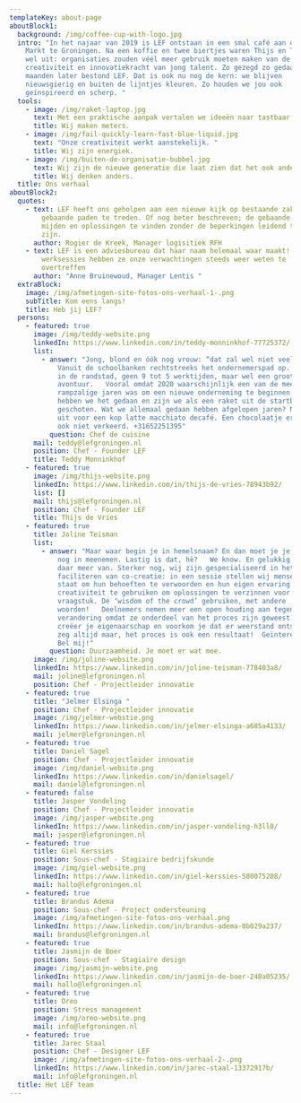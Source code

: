 ```yaml
---
templateKey: about-page
aboutBlock1:
  background: /img/coffee-cup-with-logo.jpg
  intro: "In het najaar van 2019 is LEF ontstaan in een smal café aan de Grote
    Markt te Groningen. Na een koffie en twee biertjes waren Thijs en Teddy er
    wel uit: organisaties zouden véél meer gebruik moeten maken van de
    creativiteit en innovatiekracht van jong talent. Zo gezegd zo gedaan, twee
    maanden later bestond LEF. Dat is ook nu nog de kern: we blijven
    nieuwsgierig en buiten de lijntjes kleuren. Zo houden we jou ook
    geïnspireerd en scherp. "
  tools:
    - image: /img/raket-laptop.jpg
      text: Met een praktische aanpak vertalen we ideeën naar tastbaar resultaat.
      title: Wij maken meters.
    - image: /img/fail-quickly-learn-fast-blue-liquid.jpg
      text: "Onze creativiteit werkt aanstekelijk. "
      title: Wij zijn energiek.
    - image: /img/buiten-de-organisatie-bubbel.jpg
      text: Wij zijn de nieuwe generatie die laat zien dat het ook anders kan.
      title: Wij denken anders.
  title: Ons verhaal
aboutBlock2:
  quotes:
    - text: LEF heeft ons geholpen aan een nieuwe kijk op bestaande zaken door uit de
        gebaande paden te treden. Of nog beter beschreven; de gebaande paden te
        mijden en oplossingen te vinden zonder de beperkingen leidend te laten
        zijn.
      author: Rogier de Kreek, Manager logisitiek RFH
    - text: LEF is een adviesbureau dat haar naam helemaal waar maakt! In de diverse
        werksessies hebben ze onze verwachtingen steeds weer weten te
        overtreffen
      author: "Anne Bruinewoud, Manager Lentis "
  extraBlock:
    image: /img/afmetingen-site-fotos-ons-verhaal-1-.png
    subTitle: Kom eens langs!
    title: Heb jij LEF?
  persons:
    - featured: true
      image: /img/teddy-website.png
      linkedIn: https://www.linkedin.com/in/teddy-monninkhof-77725372/
      list:
        - answer: "Jong, blond en óók nog vrouw: “dat zal wel niet veel zijn”. Onzin!
            Vanuit de schoolbanken rechtstreeks het ondernemerspad op. Geen baan
            in de randstad, geen 9 tot 5 werktijden, maar wel een groot
            avontuur.   Vooral omdat 2020 waarschijnlijk een van de meest
            rampzalige jaren was om een nieuwe onderneming te beginnen. Toch
            hebben we het gedaan en zijn we als een raket uit de startblokken
            geschoten. Wat we allemaal gedaan hebben afgelopen jaren? Nodig me
            uit voor een kop latte macchiato decafé. Een chocolaatje erbij is
            ook niet verkeerd. +31652251395"
          question: Chef de cuisine
      mail: teddy@lefgroningen.nl
      position: Chef - Founder LEF
      title: Teddy Monninkhof
    - featured: true
      image: /img/thijs-website.png
      linkedIn: https://www.linkedin.com/in/thijs-de-vries-78943b92/
      list: []
      mail: thijs@lefgroningen.nl
      position: Chef - Founder LEF
      title: Thijs de Vries
    - featured: true
      title: Joline Teisman
      list:
        - answer: "Maar waar begin je in hemelsnaam? En dan moet je je collega’s daar ook
            nog in meenemen. Lastig is dat, hè?   We know. En gelukkig weten wij
            daar meer van. Sterker nog, wij zijn gespecialiseerd in het
            faciliteren van co-creatie: in een sessie stellen wij mensen in
            staat om hun behoeften te verwoorden en hun eigen ervaring en
            creativiteit te gebruiken om oplossingen te verzinnen voor ieder
            vraagstuk. De ‘wisdom of the crowd’ gebruiken, met andere
            woorden!   Deelnemers nemen meer een open houding aan tegenover
            verandering omdat ze onderdeel van het proces zijn geweest. Zo
            creëer je eigenaarschap en voorkom je dat er weerstand ontstaat. Ik
            zeg altijd maar, het proces is ook een resultaat!  Geïnteresseerd?
            Bel mij!"
          question: Duurzaamheid. Je moet er wat mee.
      image: /img/joline-website.png
      linkedIn: https://www.linkedin.com/in/joline-teisman-778403a8/
      mail: joline@lefgroningen.nl
      position: Chef - Projectleider innovatie
    - featured: true
      title: "Jelmer Elsinga "
      position: Chef - Projectleider innovatie
      image: /img/jelmer-webstie.png
      linkedIn: https://www.linkedin.com/in/jelmer-elsinga-a685a4133/
      mail: jelmer@lefgroningen.nl
    - featured: true
      title: Daniel Sagel
      position: Chef - Projectleider innovatie
      image: /img/daniel-website.png
      linkedIn: https://www.linkedin.com/in/danielsagel/
      mail: daniel@lefgroningen.nl
    - featured: false
      title: Jasper Vondeling
      position: Chef - Projectleider innovatie
      image: /img/jasper-website.png
      linkedIn: https://www.linkedin.com/in/jasper-vondeling-h3ll0/
      mail: jasper@lefgroningen.nl
    - featured: true
      title: Giel Kerssies
      position: Sous-chef - Stagiaire bedrijfskunde
      image: /img/giel-website.png
      linkedIn: https://www.linkedin.com/in/giel-kerssies-580075208/
      mail: hallo@lefgroningen.nl
    - featured: true
      title: Brandus Adema
      position: Sous-chef - Project ondersteuning
      image: /img/afmetingen-site-fotos-ons-verhaal.png
      linkedIn: https://www.linkedin.com/in/brandus-adema-0b029a237/
      mail: brandus@lefgroningen.nl
    - featured: true
      title: Jasmijn de Boer
      position: Sous-chef - Stagiaire design
      image: /img/jasmijn-website.png
      linkedIn: https://www.linkedin.com/in/jasmijn-de-boer-248a05235/
      mail: hallo@lefgroningen.nl
    - featured: true
      title: Oreo
      position: Stress management
      image: /img/oreo-website.png
      mail: info@lefgroningen.nl
    - featured: true
      title: Jarec Staal
      position: Chef - Designer LEF
      image: /img/afmetingen-site-fotos-ons-verhaal-2-.png
      linkedIn: https://www.linkedin.com/in/jarec-staal-13372917b/
      mail: info@lefgroningen.nl
  title: Het LEF team
---
```

